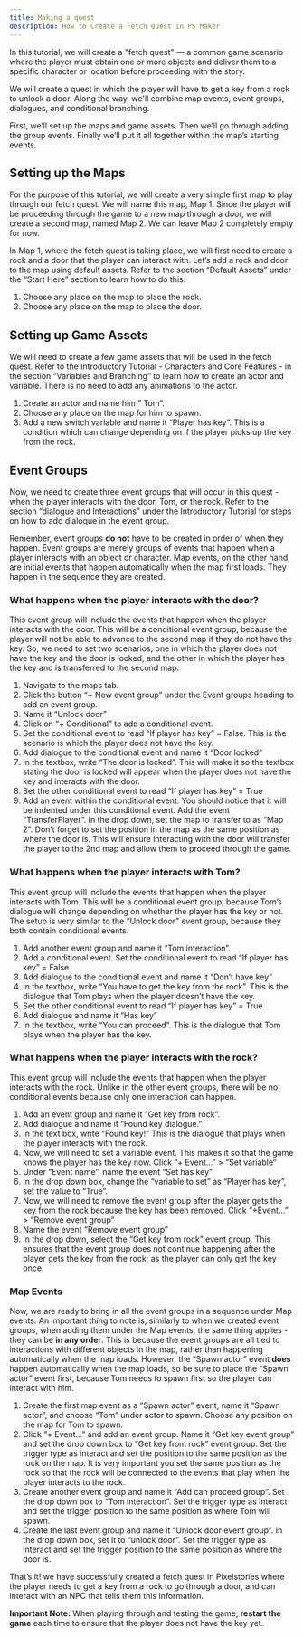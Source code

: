 ```yaml
---
title: Making a quest
description: How to Create a Fetch Quest in PS Maker
---
```


In this tutorial, we will create a "fetch quest" — a common game scenario where the player must obtain one or more objects and deliver them to a specific character or location before proceeding with the story.

We will create a quest in which the player will have to get a key from a rock to unlock a door. Along the way, we'll combine map events, event groups, dialogues, and conditional branching.

First, we’ll set up the maps and game assets. Then we’ll go through adding the group events. Finally we’ll put it all together within the map’s starting events.

## Setting up the Maps

For the purpose of this tutorial, we will create a very simple first map to play through our fetch quest. We will name this map, Map 1. Since the player will be proceeding through the game to a new map through a door, we will create a second map, named Map 2. We can leave Map 2 completely empty for now.

In Map 1, where the fetch quest is taking place, we will first need to create a rock and a door that the player can interact with. Let’s add a rock and door to the map using default assets. Refer to the section “Default Assets” under the “Start Here” section to learn how to do this.

1. Choose any place on the map to place the rock.
2. Choose any place on the map to place the door.

## Setting up Game Assets

We will need to create a few game assets that will be used in the fetch quest. Refer to the Introductory Tutorial - Characters and Core Features - in the section “Variables and Branching” to learn how to create an actor and variable. There is no need to add any animations to the actor.

1. Create an actor and name him ” Tom”.
2. Choose any place on the map for him to spawn.
3. Add a new switch variable and name it “Player has key”. This is a condition which can change depending on if the player picks up the key from the rock.

## Event Groups

Now, we need to create three event groups that will occur in this quest - when the player interacts with the door, Tom, or the rock. Refer to the section “dialogue and Interactions” under the Introductory Tutorial for steps on how to add dialogue in the event group.

Remember, event groups **do not** have to be created in order of when they happen. Event groups are merely groups of events that happen when a player interacts with an object or character. Map events, on the other hand, are initial events that happen automatically when the map first loads. They happen in the sequence they are created.

### What happens when the player interacts with the door?

This event group will include the events that happen when the player interacts with the door. This will be a conditional event group, because the player will not be able to advance to the second map if they do not have the key. So, we need to set two scenarios; one in which the player does not have the key and the door is locked, and the other in which the player has the key and is transferred to the second map.

1. Navigate to the maps tab.
2. Click the button “+ New event group” under the Event groups heading to add an event group.
3. Name it “Unlock door”
4. Click on “+ Conditional” to add a conditional event.
5. Set the conditional event to read “If player has key” = False. This is the scenario is which the player does not have the key.
6. Add dialogue to the conditional event and name it “Door locked”
7. In the textbox, write “The door is locked”. This will make it so the textbox stating the door is locked will appear when the player does not have the key and interacts with the door.
8. Set the other conditional event to read “If player has key” = True
9. Add an event within the conditional event. You should notice that it will be indented under this conditional event. Add the event “TransferPlayer”. In the drop down, set the map to transfer to as “Map 2”. Don’t forget to set the position in the map as the same position as where the door is. This will ensure interacting with the door will transfer the player to the 2nd map and allow them to proceed through the game.

### What happens when the player interacts with Tom?

This event group will include the events that happen when the player interacts with Tom. This will be a conditional event group, because Tom’s dialogue will change depending on whether the player has the key or not. The setup is very similar to the “Unlock door” event group, because they both contain conditional events.

1. Add another event group and name it “Tom interaction”.
2. Add a conditional event. Set the conditional event to read “If player has key” = False
3. Add dialogue to the conditional event and name it “Don’t have key”
4. In the textbox, write “You have to get the key from the rock”. This is the dialogue that Tom plays when the player doesn’t have the key.
5. Set the other conditional event to read “If player has key” = True
6. Add dialogue and name it “Has key”
7. In the textbox, write “You can proceed”. This is the dialogue that Tom plays when the player has the key.

### What happens when the player interacts with the rock?

This event group will include the events that happen when the player interacts with the rock. Unlike in the other event groups, there will be no conditional events because only one interaction can happen.

1. Add an event group and name it “Get key from rock”.
2. Add dialogue and name it “Found key dialogue.”
3. In the text box, write “Found key!” This is the dialogue that plays when the player interacts with the rock.
4. Now, we will need to set a variable event. This makes it so that the game knows the player has the key now. Click “+ Event…” > “Set variable”
5. Under “Event name”, name the event “Set has key”
6. In the drop down box, change the “variable to set” as “Player has key”, set the value to “True”.
7. Now, we will need to remove the event group after the player gets the key from the rock because the key has been removed. Click “+Event…” > “Remove event group”
8. Name the event “Remove event group”
9. In the drop down, select the “Get key from rock” event group. This ensures that the event group does not continue happening after the player gets the key from the rock; as the player can only get the key once.

### Map Events

Now, we are ready to bring in all the event groups in a sequence under Map events. An important thing to note is, similarly to when we created event groups, when adding them under the Map events, the same thing applies - they can be **in any order**. This is because the event groups are all tied to interactions with different objects in the map, rather than happening automatically when the map loads. However, the “Spawn actor” event **does** happen automatically when the map loads, so be sure to place the “Spawn actor” event first, because Tom needs to spawn first so the player can interact with him.

1. Create the first map event as a “Spawn actor” event, name it “Spawn actor”, and choose “Tom” under actor to spawn. Choose any position on the map for Tom to spawn.
2. Click “+ Event…” and add an event group. Name it “Get key event group” and set the drop down box to “Get key from rock” event group. Set the trigger type as interact and set the position to the same position as the rock on the map. It is very important you set the same position as the rock so that the rock will be connected to the events that play when the player interacts to the rock.
3. Create another event group and name it “Add can proceed group”. Set the drop down box to “Tom interaction”. Set the trigger type as interact and set the trigger position to the same position as where Tom will spawn.
4. Create the last event group and name it “Unlock door event group”. In the drop down box, set it to “unlock door”. Set the trigger type as interact and set the trigger position to the same position as where the door is.

That’s it! we have successfully created a fetch quest in Pixelstories where the player needs to get a key from a rock to go through a door, and can interact with an NPC that tells them this information.

**Important Note:** When playing through and testing the game, **restart the game** each time to ensure that the player does not have the key yet.

